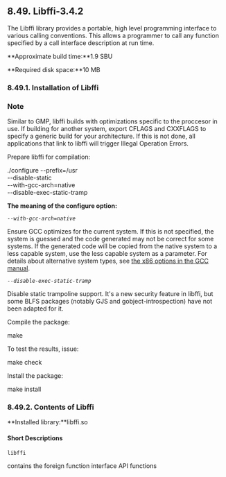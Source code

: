 ## 8.49. Libffi-3.4.2

The Libffi library provides a portable, high level programming interface to various calling conventions. This allows a programmer to call any function specified by a call interface description at run time.

**Approximate build time:**1.9 SBU

**Required disk space:**10 MB

### 8.49.1. Installation of Libffi

### Note

Similar to GMP, libffi builds with optimizations specific to the proccesor in use. If building for another system, export CFLAGS and CXXFLAGS to specify a generic build for your architecture. If this is not done, all applications that link to libffi will trigger Illegal Operation Errors.

Prepare libffi for compilation:

./configure --prefix=/usr          \
            --disable-static       \
            --with-gcc-arch=native \
            --disable-exec-static-tramp

**The meaning of the configure option:**

_`--with-gcc-arch=native`_

Ensure GCC optimizes for the current system. If this is not specified, the system is guessed and the code generated may not be correct for some systems. If the generated code will be copied from the native system to a less capable system, use the less capable system as a parameter. For details about alternative system types, see [the x86 options in the GCC manual](https://gcc.gnu.org/onlinedocs/gcc-11.2.0/gcc/x86-Options.html).

_`--disable-exec-static-tramp`_

Disable static trampoline support. It's a new security feature in libffi, but some BLFS packages (notably GJS and gobject-introspection) have not been adapted for it.

Compile the package:

make

To test the results, issue:

make check

Install the package:

make install

### 8.49.2. Contents of Libffi

**Installed library:**libffi.so

#### Short Descriptions

`libffi`

contains the foreign function interface API functions